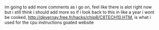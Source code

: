 im going to add more comments as i go on, feel like there is alot right now but i still think i should add more so if i look back to this in like
a year i wont be cooked, http://devernay.free.fr/hacks/chip8/C8TECH10.HTM, is what i used for the cpu instructions
goated website 

